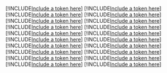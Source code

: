 [!INCLUDE[Include a token here](refs1539003099570/r1.md)]
[!INCLUDE[Include a token here](refs1539003099570/r2.md)]
[!INCLUDE[Include a token here](refs1539003099570/r3.md)]
[!INCLUDE[Include a token here](refs1539003099570/r4.md)]
[!INCLUDE[Include a token here](refs1539003099570/r5.md)]
[!INCLUDE[Include a token here](refs1539003099570/r6.md)]
[!INCLUDE[Include a token here](refs1539003099570/r7.md)]
[!INCLUDE[Include a token here](refs1539003099570/r8.md)]
[!INCLUDE[Include a token here](refs1539003099570/r9.md)]
[!INCLUDE[Include a token here](refs1539003099570/r10.md)]
[!INCLUDE[Include a token here](refs1539003099570/r11.md)]
[!INCLUDE[Include a token here](refs1539003099570/r12.md)]
[!INCLUDE[Include a token here](refs1539003099570/r13.md)]
[!INCLUDE[Include a token here](refs1539003099570/r14.md)]
[!INCLUDE[Include a token here](refs1539003099570/r15.md)]
[!INCLUDE[Include a token here](refs1539003099570/r16.md)]
[!INCLUDE[Include a token here](refs1539003099570/r17.md)]
[!INCLUDE[Include a token here](refs1539003099570/r18.md)]
[!INCLUDE[Include a token here](refs1539003099570/r19.md)]
[!INCLUDE[Include a token here](refs1539003099570/r20.md)]